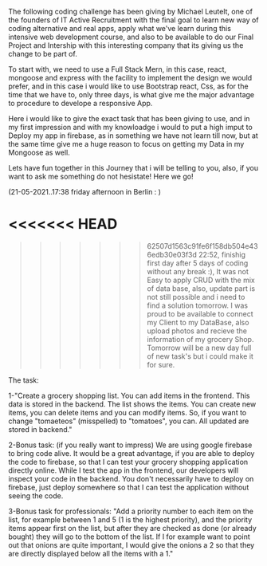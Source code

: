 ﻿The following coding challenge has been giving by Michael Leutelt, one of the founders of IT Active Recruitment with the final goal to learn new way of coding alternative and real apps, apply what we've learn during this intensive web development course, and also to be available to do our Final Project and Intership with this interesting company that its giving us the change to be part of.

To start with, we need to use a Full Stack Mern, in this case, react, mongoose and express with the facility to implement the design we would prefer, and in this case i would like to use Bootstrap react, Css, as for the time that we have to, only three days, is what give me the major advantage to procedure to develope a responsive App.

Here i would like to give the exact task that has been giving to use, and in my first impression and with my knowloadge i would to put a high imput to Deploy my app in firebase, as in something we have not learn till now, but at the same time give me a huge reason to focus on getting my Data in my Mongoose as well.

Lets have fun together in this Journey that i will be telling to you, also, if you want to ask me something do not hesistate! Here we go!

(21-05-2021..17:38 friday afternoon in Berlin : )

<<<<<<< HEAD
=======

>>>>>>> 62507d1563c91fe6f158db504e436edb30e03f3d
22:52, finishig first day after 5 days of coding without any break :), It was not Easy to apply CRUD with the mix of data base, also, update part is not still possible and i need to find a solution tomorrow. I was proud to be available to connect my Client to my DataBase, also upload photos and recieve the information of my grocery Shop. Tomorrow will be a new day full of new task's but i could make it for sure.

The task:

1-"Create a grocery shopping list. You can add items in the frontend. This data is stored in the backend. The list shows the items. You can create new items, you can delete items and you can modify items. So, if you want to change "tomaeteos" (misspelled) to "tomatoes", you can. All updated are stored in backend."

2-Bonus task: (if you really want to impress)
We are using google firebase to bring code alive. It would be a great advantage, if you are able to deploy the code to firebase, so that I can test your grocery shopping application directly online. While I test the app in the frontend, our developers will inspect your code in the backend. You don't necessarily have to deploy on firebase, just deploy somewhere so that I can test the application without seeing the code.

3-Bonus task for professionals:
"Add a priority number to each item on the list, for example between 1 and 5 (1 is the highest priority), and the priority items appear first on the list, but after they are checked as done (or already bought) they will go to the bottom of the list. If I for example want to point out that onions are quite important, I would give the onions a 2 so that they are directly displayed below all the items with a 1."
